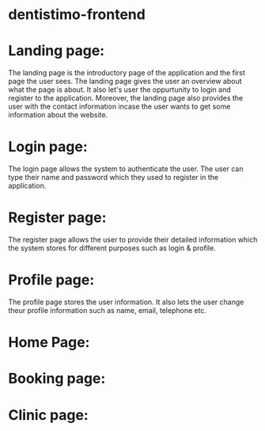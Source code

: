 # dentistimo-frontend

# Landing page: 
The landing page is the introductory page of the application and the first page the user sees. The landing page gives the user an overview about what the page is about. It also let's user the oppurtunity to login and register to the application. Moreover, the landing page also provides the user with the contact information incase the user wants to get some information about the website. 

# Login page: 
The login page allows the system to authenticate the user. The user can type their name and password which they used to register in the application.

# Register page:
The register page allows the user to provide their detailed information which the system stores for different purposes such as login & profile.

# Profile page: 
The profile page stores the user information. It also lets the user change theur profile information such as name, email, telephone etc. 


# Home Page:


# Booking page:


# Clinic page:





